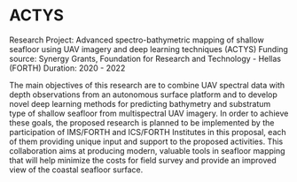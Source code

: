# ACTYS
Research Project: Advanced spectro-bathymetric mapping of shallow seafloor using UAV imagery and deep learning techniques (ACTYS)
Funding source: Synergy Grants, Foundation for Research and Technology - Hellas (FORTH)
Duration: 2020 - 2022

The main objectives of this research are to combine UAV spectral data with depth observations from an autonomous surface platform and to develop novel deep learning methods for predicting bathymetry and substratum type of shallow seafloor from multispectral UAV imagery. In order to achieve these goals, the proposed research is planned to be implemented by the participation of IMS/FORTH and ICS/FORTH Institutes in this proposal, each of them providing unique input and support to the proposed activities. This collaboration aims at producing modern, valuable tools in seafloor mapping that will help minimize the costs for field survey and provide an improved view of the coastal seafloor surface.
